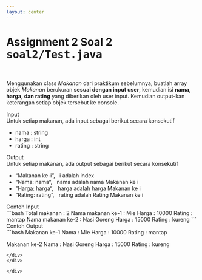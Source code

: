 ```yaml
---
layout: center
---
```


# Assignment 2 Soal 2 <kbd>soal2/<span class='text-teal'>Test.java</span></kbd>

<br>

Menggunakan class <i>Makanan</i> dari praktikum sebelumnya, buatlah array objek <i>Makanan</i> berukuran **sesuai dengan input user**, kemudian isi **nama, harga, dan rating** yang diberikan oleh user input. Kemudian output-kan keterangan setiap objek tersebut ke console.

<div class='grid grid-cols-2 gap-x-2'>

<div class='grid grid-cols-[0.3fr_1.5fr] items-center text-sm'>
<span class='text-xs text-white font-extrabold uppercase text-yellow'>Input</span>
<div class='flex flex-col mb-2'>
Untuk setiap makanan, ada input sebagai berikut secara konsekutif

<ul>
<li><span><span class='italic'>nama</span> : string</span></li>
<li><span><span class='italic'>harga</span> : int</span></li>
<li><span><span class='italic'>rating</span> : string</span></li>
</ul>

</div>
<span class='text-xs text-white font-extrabold uppercase text-yellow'>Output</span>
<div class='flex flex-col mb-2'>
<span>Untuk setiap makanan, ada output sebagai berikut secara konsekutif</span>
<ul>
<li><span><span class='italic'>“Makanan ke-i”</span>, &nbsp i adalah index</span></li>
<li><span><span class='italic'>“Nama: nama“</span>, &nbsp nama adalah nama Makanan ke i</span></li>
<li><span><span class='italic'>"Harga: harga“</span>, &nbsp harga adalah harga Makanan ke i</span></li>
<li><span><span class='italic'>“Rating: rating“</span>, &nbsp rating adalah Rating Makanan ke i</span></li>
</ul>
</div>
</div>

<div class='grid grid-cols-[0.3fr_1.5fr] items-center text-sm'>
<span class='text-xs text-white font-extrabold uppercase text-yellow'>Contoh Input</span>
<div class='flex flex-col mb-2'>
```bash
Total makanan : 2
Nama makanan ke-1 : Mie
Harga  : 10000
Rating : mantap
Nama makanan ke-2 : Nasi Goreng
Harga  : 15000
Rating : kureng
```
</div>
<span class='text-xs text-white font-extrabold uppercase text-yellow'>Contoh Output</span>
<div class='flex flex-col mb-2'>
```bash
Makanan ke-1
Nama    : Mie
Harga   : 10000
Rating  : mantap

Makanan ke-2
Nama    : Nasi Goreng
Harga   : 15000
Rating  : kureng
```
</div>
</div>

</div>


